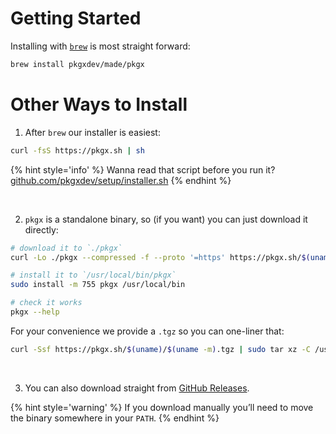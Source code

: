 # Getting Started

Installing with [`brew`] is most straight forward:

```sh
brew install pkgxdev/made/pkgx
```

# Other Ways to Install

1. After `brew` our installer is easiest:

```sh
curl -fsS https://pkgx.sh | sh
```

{% hint style='info' %}
Wanna read that script before you run it? [github.com/pkgxdev/setup/installer.sh][installer]
{% endhint %}

&nbsp;

2. `pkgx` is a standalone binary, so (if you want) you can just download it directly:

```sh
# download it to `./pkgx`
curl -Lo ./pkgx --compressed -f --proto '=https' https://pkgx.sh/$(uname)/$(uname -m)

# install it to `/usr/local/bin/pkgx`
sudo install -m 755 pkgx /usr/local/bin

# check it works
pkgx --help
```

For your convenience we provide a `.tgz` so you can one-liner that:

```sh
curl -Ssf https://pkgx.sh/$(uname)/$(uname -m).tgz | sudo tar xz -C /usr/local/bin
```

&nbsp;

3. You can also download straight from [GitHub Releases].

{% hint style='warning' %}
If you download manually you’ll need to move the binary somewhere in
your `PATH`.
{% endhint %}


[`brew`]: https://brew.sh
[GitHub Releases]: https://github.com/pkgxdev/pkgx/releases
[installer]: https://github.com/pkgxdev/setup/blob/main/installer.sh
